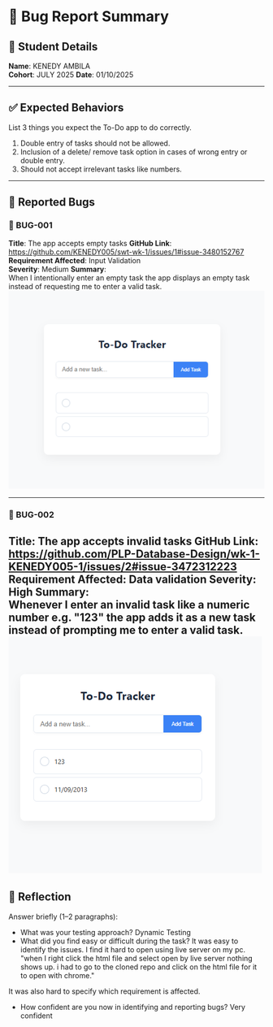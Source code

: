 # 🐞 Bug Report Summary

## 🧾 Student Details  
**Name**: KENEDY AMBILA  
**Cohort**: JULY 2025 
**Date**: 01/10/2025

---

## ✅ Expected Behaviors  
List 3 things you expect the To-Do app to do correctly.

1. Double entry of tasks should not be allowed.  
2. Inclusion of a delete/ remove task option in cases of wrong entry or double entry.
3. Should not accept irrelevant tasks like numbers.

---

## 🐛 Reported Bugs  

### 🐞 BUG-001  
**Title**: The app accepts empty tasks 
**GitHub Link**: https://github.com/KENEDY005/swt-wk-1/issues/1#issue-3480152767
**Requirement Affected**: Input Validation  
**Severity**: Medium 
**Summary**:  
When I intentionally enter an empty task the app displays an empty task instead of requesting me to enter a valid task. 
![alt text](image.png)

---

### 🐞 BUG-002 
**Title**: The app accepts invalid tasks
**GitHub Link**:  https://github.com/PLP-Database-Design/wk-1-KENEDY005-1/issues/2#issue-3472312223
**Requirement Affected**: Data validation 
**Severity**: High 
**Summary**:  
Whenever I enter an invalid task like a numeric number e.g. "123" the app adds it as a new task instead of prompting me to enter a valid task. 
![alt text](image-1.png)
---

## 💭 Reflection  

Answer briefly (1–2 paragraphs):

- What was your testing approach? Dynamic Testing  
- What did you find easy or difficult during the task?  It was easy to identify the issues. I find it hard to open using live server on my pc. "when I right click the html file and select open by live server nothing shows up. i had to go to the cloned repo and click on the html file for it to open with chrome."

It was also hard to specify which requirement is affected.
- How confident are you now in identifying and reporting bugs? Very confident


